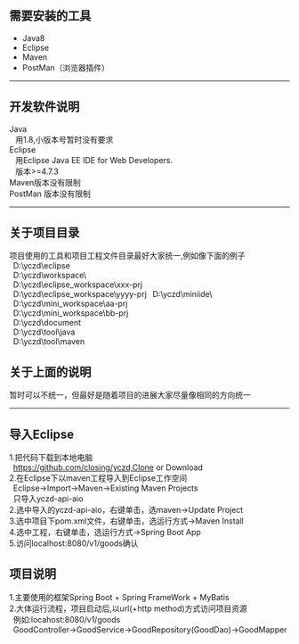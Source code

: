 ## 需要安装的工具  
* Java8
* Eclipse
* Maven
* PostMan（浏览器插件）
----
## 开发软件说明  
Java  
&ensp; 用1.8,小版本号暂时没有要求  
Eclipse  
&ensp; 用Eclipse Java EE IDE for Web Developers.  
&ensp; 版本>=4.7.3  
Maven版本没有限制  
PostMan 版本没有限制    

----

## 关于项目目录  
项目使用的工具和项目工程文件目录最好大家统一,例如像下面的例子  
&ensp;D:\yczd\eclipse\
&ensp;D:\yczd\workspace\  
&ensp;D:\yczd\eclipse_workspace\xxx-prj  
&ensp;D:\yczd\eclipse_workspace\yyyy-prj
&ensp;D:\yczd\miniide\  
&ensp;D:\yczd\mini_workspace\aa-prj  
&ensp;D:\yczd\mini_workspace\bb-prj  
&ensp;D:\yczd\document  
&ensp;D:\yczd\tool\java  
&ensp;D:\yczd\tool\maven    
## 关于上面的说明
暂时可以不统一，但最好是随着项目的进展大家尽量像相同的方向统一 

----

## 导入Eclipse
1.把代码下载到本地电脑  
&ensp;https://github.com/closing/yczd,Clone or Download  
2.在Eclipse下以maven工程导入到Eclipse工作空间    
&ensp;Eclipse->Import->Maven->Existing Maven Projects    
&ensp;只导入yczd-api-aio  
2.选中导入的yczd-api-aio，右键单击，选maven->Update Project  
3.选中项目下pom.xml文件，右键单击，选运行方式->Maven Install    
4.选中工程，右键单击，选运行方式->Spring Boot App     
5.访问localhost:8080/v1/goods确认    
## 项目说明
1.主要使用的框架Spring Boot + Spring FrameWork + MyBatis  
2.大体运行流程，项目启动后,以url(+http method)方式访问项目资源&ensp;  
&ensp;例如:locahost:8080/v1/goods    
&ensp;GoodController->GoodService->GoodRepository(GoodDao)->GoodMapper
